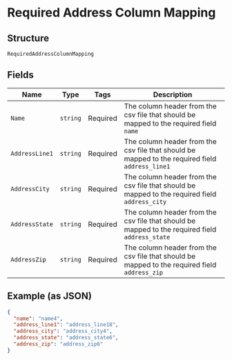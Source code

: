 
# Required Address Column Mapping

## Structure

`RequiredAddressColumnMapping`

## Fields

| Name | Type | Tags | Description |
|  --- | --- | --- | --- |
| `Name` | `string` | Required | The column header from the csv file that should be mapped to the required field `name` |
| `AddressLine1` | `string` | Required | The column header from the csv file that should be mapped to the required field `address_line1` |
| `AddressCity` | `string` | Required | The column header from the csv file that should be mapped to the required field `address_city` |
| `AddressState` | `string` | Required | The column header from the csv file that should be mapped to the required field `address_state` |
| `AddressZip` | `string` | Required | The column header from the csv file that should be mapped to the required field `address_zip` |

## Example (as JSON)

```json
{
  "name": "name4",
  "address_line1": "address_line18",
  "address_city": "address_city4",
  "address_state": "address_state6",
  "address_zip": "address_zip6"
}
```

